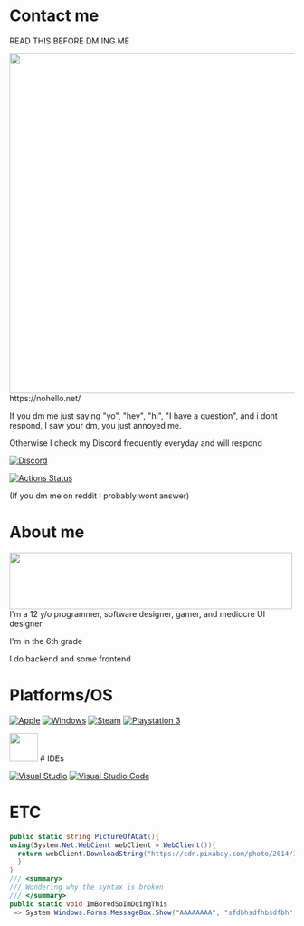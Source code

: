 # Contact me

READ THIS BEFORE DM'ING ME

<img src = "https://cdn.discordapp.com/attachments/801954986095280188/904901859041480794/unknown.png" height="600" width="600">
https://nohello.net/

If you dm me just saying "yo", "hey", "hi", "I have a question", and i dont respond, I saw your dm, you just annoyed me.

Otherwise I check my Discord frequently everyday and will respond 

[![Discord](https://img.shields.io/badge/%3CServer%3E-%237289DA.svg?style=for-the-badge&logo=discord&logoColor=white)](https://discord.com/users/722352004470407168)

[![Actions Status](https://img.shields.io/badge/Reddit-FF4500?style=for-the-badge&logo=reddit&logoColor=white)](https://reddit.com/u/swiney2)

(If you dm me on reddit I probably wont answer)

# About me
<img src="https://c.tenor.com/6AD7XiQE57YAAAAM/family-guy-dance.gif" width="500" height="100">
I'm a 12 y/o programmer, software designer, gamer, and mediocre UI designer

I'm in the 6th grade

I do backend and some frontend

# Platforms/OS

[![Apple](https://img.shields.io/badge/Apple-%23000000.svg?style=for-the-badge&logo=apple&logoColor=white)](https://apple.com/) [![Windows](https://img.shields.io/badge/Windows-0078D6?style=for-the-badge&logo=windows&logoColor=white)](https://www.microsoft.com/en-us/windows/) [![Steam](https://img.shields.io/badge/steam-%23000000.svg?style=for-the-badge&logo=steam&logoColor=white)](https://steamcommunity.com/) 	[![Playstation 3](https://img.shields.io/badge/Playstation%203-003791?style=for-the-badge&logo=playstation-3&logoColor=white)](https://www.playstation.com/en-us/)

<img src="https://cdn.pixabay.com/photo/2014/11/30/14/11/cat-551554__480.jpg" width="50">
# IDEs

[![Visual Studio](https://img.shields.io/badge/Visual%20Studio-5C2D91.svg?style=for-the-badge&logo=visual-studio&logoColor=white)](https://visualstudio.microsoft.com/)  [![Visual Studio Code](https://img.shields.io/badge/Visual%20Studio%20Code-0078d7.svg?style=for-the-badge&logo=visual-studio-code&logoColor=white)](https://code.visualstudio.com/)

# ETC

```C#
public static string PictureOfACat(){
using(System.Net.WebCient webClient = WebClient()){
  return webClient.DownloadString("https://cdn.pixabay.com/photo/2014/11/30/14/11/cat-551554__480.jpg");
  }
}
/// <summary>
/// Wondering why the syntax is broken
/// </summary>
public static void ImBoredSoImDoingThis
 => System.Windows.Forms.MessageBox.Show("AAAAAAAA", "sfdbhsdfhbsdfbh", MessageBoxButtons.OK, MessageBoxImage.Error);
